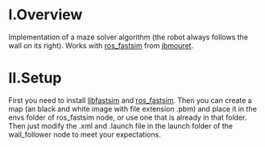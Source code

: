 # I.Overview

Implementation of a maze solver algorithm (the robot always follows the wall on its right). Works with [ros_fastsim](https://github.com/jbmouret/ros_fastsim) from [jbmouret](https://github.com/jbmouret).

# II.Setup

First you need to install [libfastsim](https://github.com/jbmouret/libfastsim) and [ros_fastsim](https://github.com/jbmouret/ros_fastsim).
Then you can create a map (an black and white image with file extension .pbm) and place it in the envs folder of ros_fastsim node, or use one that is already in that folder. Then just modify the .xml and .launch file in the launch folder of the wall_follower node to meet your expectations.